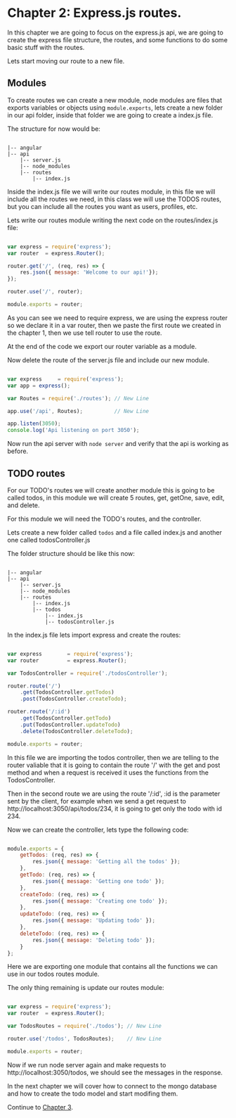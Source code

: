 # Chapter 2: Express.js routes.

In this chapter we are going to focus on the express.js api, we are going to create the express file structure, the routes, and some functions to do some basic stuff with the routes.

Lets start moving our route to a new file.

## Modules

To create routes we can create a new module, node modules are files that exports variables or objects using ```module.exports```, lets create a new folder in our api folder, inside that folder we are going to create a index.js file.

The structure for now would be:

```

|-- angular
|-- api
    |-- server.js
    |-- node_modules
    |-- routes
        |-- index.js

```

Inside the index.js file we will write our routes module, in this file we will include all the routes we need, in this class we will use the TODOS routes, but you can include all the routes you want as users, profiles, etc.

Lets write our routes module writing the next code on the routes/index.js file:

```javascript

var express = require('express');
var router  = express.Router();

router.get('/', (req, res) => {
    res.json({ message: 'Welcome to our api!'});
});

router.use('/', router);

module.exports = router;

```

As you can see we need to require express, we are using the express router so we declare it in a var router, then we paste the first route we created in the chapter 1, then we use tell router to use the route.

At the end of the code we export our router variable as a module.

Now delete the route of the server.js file and include our new module.

```javascript

var express     = require('express');
var app = express();

var Routes = require('./routes'); // New Line

app.use('/api', Routes);          // New Line

app.listen(3050);
console.log('Api listening on port 3050');

```

Now run the api server with ```node server``` and verify that the api is working as before.

## TODO routes

For our TODO's routes we will create another module this is going to be called todos, in this module we will create 5 routes, get, getOne, save, edit, and delete.

For this module we will need the TODO's routes, and the controller. 

Lets create a new folder called ```todos``` and a file called index.js and another one called todosController.js

The folder structure should be like this now:

```

|-- angular
|-- api
    |-- server.js
    |-- node_modules
    |-- routes
        |-- index.js
        |-- todos
            |-- index.js
            |-- todosController.js

```

In the index.js file lets import express and create the routes:

```javascript

var express        = require('express');
var router         = express.Router();

var TodosController = require('./todosController');

router.route('/')
    .get(TodosController.getTodos)
    .post(TodosController.createTodo);

router.route('/:id')
    .get(TodosController.getTodo)
    .put(TodosController.updateTodo)
    .delete(TodosController.deleteTodo);

module.exports = router;

```

In this file we are importing the todos controller, then we are telling to the router valiable that it is going to contain the route '/' with the get and post method and when a request is received it uses the functions from the TodosController.

Then in the second route we are using the route '/:id', :id is the parameter sent by the client, for example when we send a get request to http://localhost:3050/api/todos/234, it is going to get only the todo with id 234.

Now we can create the controller, lets type the following code:

```javascript

module.exports = {
    getTodos: (req, res) => {
        res.json({ message: 'Getting all the todos' });
    },
    getTodo: (req, res) => {
        res.json({ message: 'Getting one todo' });
    },
    createTodo: (req, res) => {
        res.json({ message: 'Creating one todo' });
    },
    updateTodo: (req, res) => {
        res.json({ message: 'Updating todo' });
    },
    deleteTodo: (req, res) => {
        res.json({ message: 'Deleting todo' });
    }
};

```

Here we are exporting one module that contains all the functions we can use in our todos routes module.

The only thing remaining is update our routes module:

```javascript

var express = require('express');
var router  = express.Router();

var TodosRoutes = require('./todos'); // New Line

router.use('/todos', TodosRoutes);    // New Line

module.exports = router;

```

Now if we run node server again and make requests to http://localhost:3050/todos, we should see the messages in the response.

In the next chapter we will cover how to connect to the mongo database and how to create the todo model and start modifing them.

Continue to [Chapter 3](chapter3.md).